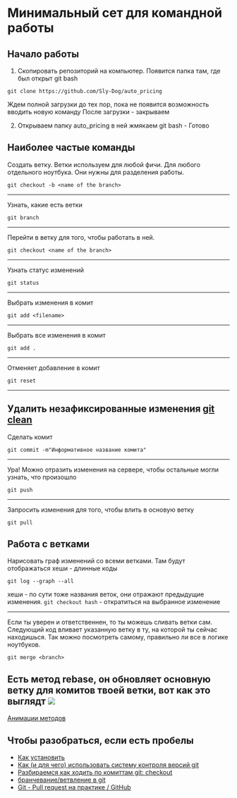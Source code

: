 # Минимальный сет для командной работы
## Начало работы
1. Скопировать репозиторий на компьютер. Появится папка там, где был открыт git bash
```
git clone https://github.com/Sly-Dog/auto_pricing
```
Ждем полной загрузки до тех пор, пока не появится возможность вводить новую команду
После загрузки - закрываем

2. Открываем папку auto_pricing в ней жмякаем git bash - Готово
## Наиболее частые команды
Создать ветку. Ветки используем для любой фичи. Для любого отдельного ноутбука. Они нужны для разделения работы.
```
git checkout -b <name of the branch>
```
---

Узнать, какие есть ветки
```
git branch
```
---
Перейти в ветку для того, чтобы работать в ней.
```
git checkout <name of the branch>
```
---
Узнать статус изменений
```
git status
```
---
Выбрать изменения в комит
```
git add <filename>
```
---
Выбрать все изменения в комит
```
git add .
```
---

Отменяет добавление в комит
```
git reset
```
---
Удалить незафиксированные изменения
[git clean](https://www.atlassian.com/ru/git/tutorials/undoing-changes/git-clean)
---
Сделать комит
```
git commit -m"Информативное название комита"
```
---
Ура! Можно отразить изменения на сервере, чтобы остальные могли узнать, что произошло
```
git push
```
---
Запросить изменения для того, чтобы влить в основую ветку
```
git pull
```

## Работа с ветками
Нарисовать граф изменений со всеми ветками. Там будут отображаться хеши -
длинные коды
```
git log --graph --all
```

хеши - по сути тоже названия веток, они отражают предыдущие изменения. 
`git checkout hash` - откратиться на выбранное изменение

---

Если ты уверен и ответственнен, то ты можешь сливать ветки сам. Cледующий
код вливает указанную ветку в ту, на которой ты сейчас находишься. Так можно
посмотреть самому, правильно ли все в логике ноутбуков.
```
git merge <branch>
```
Есть метод rebase, он обновляет основную ветку для комитов твоей ветки, вот как это выглядт
![](https://joprblob.azureedge.net/site/blog/50fa5f40-93ac-475e-895d-8724cc761d19/rebase.gif)
---
[Анимации методов](https://bool.dev/blog/detail/vizualizatsiya-poleznykh-git-komand)

## Чтобы разобраться, если есть пробелы
- [Как установить](https://youtu.be/GsG5roSGha0)
- [Как (и для чего) использовать систему контроля версий git](https://youtu.be/wvqiGJu3YmQ)
- [Разбираемся как ходить по комиттам git: checkout](https://youtu.be/jXKdGIV7O3w)
- [бранчевание/ветвление в git](https://youtu.be/GYVXVu7qgCE)
- [Git - Pull request на практике / GitHub](https://youtu.be/G_HKJJLozUc)